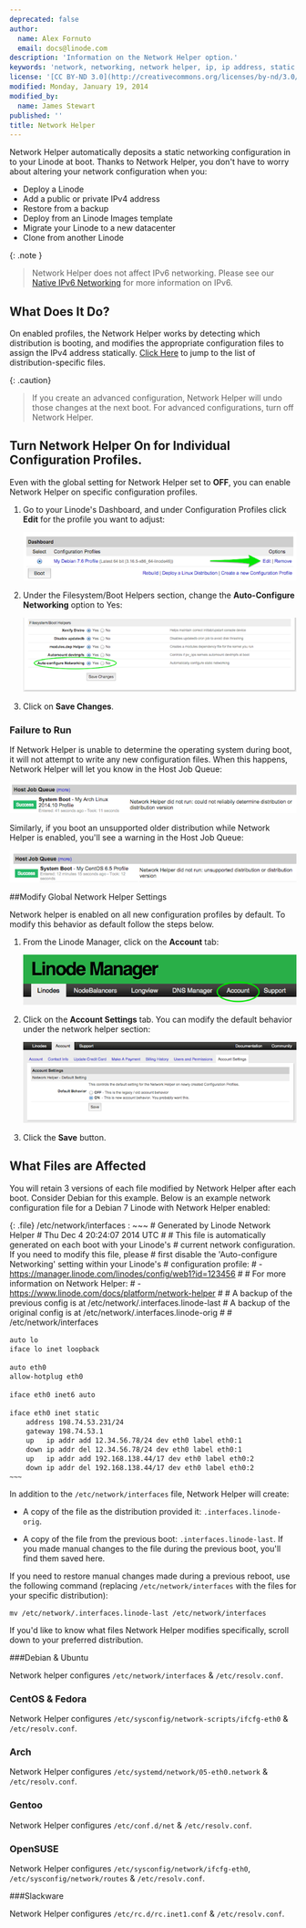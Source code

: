 ```yaml
---
deprecated: false
author:
  name: Alex Fornuto
  email: docs@linode.com
description: 'Information on the Network Helper option.'
keywords: 'network, networking, network helper, ip, ip address, static ip,'
license: '[CC BY-ND 3.0](http://creativecommons.org/licenses/by-nd/3.0/us/)'
modified: Monday, January 19, 2014
modified_by:
  name: James Stewart
published: ''
title: Network Helper
---
```


Network Helper automatically deposits a static networking configuration in to your Linode at boot. Thanks to Network Helper, you don't have to worry about altering your network configuration when you:

 - Deploy a Linode
 - Add a public or private IPv4 address
 - Restore from a backup
 - Deploy from an Linode Images template
 - Migrate your Linode to a new datacenter
 - Clone from another Linode


{: .note }
> Network Helper does not affect IPv6 networking. Please see our [Native IPv6 Networking](/docs/networking/native-ipv6-networking) for more information on IPv6.

## What Does It Do?

On enabled profiles, the Network Helper works by detecting which distribution is booting, and modifies the appropriate configuration files to assign the IPv4 address statically. [Click Here](#what-files-are-affected) to jump to the list of distribution-specific files.

{: .caution}
>If you create an advanced configuration, Network Helper will undo those changes at the next boot. For advanced configurations, turn off Network Helper.

## Turn Network Helper On for Individual Configuration Profiles.

Even with the global setting for Network Helper set to **OFF**, you can enable Network Helper on specific configuration profiles.

1.  Go to your Linode's Dashboard, and under Configuration Profiles click **Edit** for the profile you want to adjust:

    [![The Edit link for a Configuration Profile](/docs/assets/linode-dashboard-hilighted_small.png)](/docs/assets/linode-dashboard-hilighted.png)

2.  Under the Filesystem/Boot Helpers section, change the **Auto-Configure Networking** option to Yes:


    [![The Auto-configure Networking option](/docs/assets/network-helper-hilighted_small.png)](/docs/assets/network-helper-hilighted.png)

3. Click on **Save Changes**.

### Failure to Run

If Network Helper is unable to determine the operating system during boot, it will not attempt to write any new configuration files. When this happens, Network Helper will let you know in the Host Job Queue:

[![Network Helper Failure Message](/docs/assets/network-helper-failure_small.png)](/docs/assets/network-helper-failure.png)

Similarly, if you boot an unsupported older distribution while Network Helper is enabled, you'll see a warning in the Host Job Queue:

[![Network Helper Failure Message](/docs/assets/network-helper-unsupported_small.png)](/docs/assets/network-helper-unsupported.png)

##Modify Global Network Helper Settings

Network helper is enabled on all new configuration profiles by default. To modify this behavior as default follow the steps below.

1.  From the Linode Manager, click on the **Account** tab:

    ![The Account tab in the Linode Manager](/docs/assets/account-tab.png)

2.  Click on the **Account Settings** tab. You can modify the default behavior under the network helper section:

    [![The Network Helper Default Behavior option](/docs/assets/account-settings_small.png)](/docs/assets/account-settings.png)

3. Click the **Save** button.

## What Files are Affected

You will retain 3 versions of each file modified by Network Helper after each boot. Consider Debian for this example. Below is an example network configuration file for a Debian 7 Linode with Network Helper enabled:

{: .file}
/etc/network/interfaces
:   ~~~
    # Generated by Linode Network Helper
    # Thu Dec  4 20:24:07 2014 UTC
    #
    # This file is automatically generated on each boot with your Linode's
    # current network configuration. If you need to modify this file, please
    # first disable the 'Auto-configure Networking' setting within your Linode's
    # configuration profile:
    #  - https://manager.linode.com/linodes/config/web1?id=123456
    #
    # For more information on Network Helper:
    #  - https://www.linode.com/docs/platform/network-helper
    #
    # A backup of the previous config is at /etc/network/.interfaces.linode-last
    # A backup of the original config is at /etc/network/.interfaces.linode-orig
    #
    # /etc/network/interfaces

    auto lo
    iface lo inet loopback

    auto eth0
    allow-hotplug eth0

    iface eth0 inet6 auto

    iface eth0 inet static
        address 198.74.53.231/24
        gateway 198.74.53.1
        up   ip addr add 12.34.56.78/24 dev eth0 label eth0:1
        down ip addr del 12.34.56.78/24 dev eth0 label eth0:1
        up   ip addr add 192.168.138.44/17 dev eth0 label eth0:2
        down ip addr del 192.168.138.44/17 dev eth0 label eth0:2
    ~~~

In addition to the `/etc/network/interfaces` file, Network Helper will create:

- A copy of the file as the distribution provided it: `.interfaces.linode-orig`.

- A copy of the file from the previous boot: `.interfaces.linode-last`. If you made manual changes to the file during the previous boot, you'll find them saved here.

If you need to restore manual changes made during a previous reboot, use the following command (replacing `/etc/network/interfaces` with the files for your specific distribution):

    mv /etc/network/.interfaces.linode-last /etc/network/interfaces

If you'd like to know what files Network Helper modifies specifically, scroll down to your preferred distribution.

###Debian & Ubuntu

Network helper configures `/etc/network/interfaces` & `/etc/resolv.conf`.

### CentOS & Fedora

Network Helper configures `/etc/sysconfig/network-scripts/ifcfg-eth0` & `/etc/resolv.conf`.

### Arch

Network Helper configures `/etc/systemd/network/05-eth0.network` & `/etc/resolv.conf`.

### Gentoo

Network Helper configures `/etc/conf.d/net` & `/etc/resolv.conf`.

### OpenSUSE

Network Helper configures `/etc/sysconfig/network/ifcfg-eth0`, `/etc/sysconfig/network/routes` & `/etc/resolv.conf`.

###Slackware

Network Helper configures `/etc/rc.d/rc.inet1.conf` & `/etc/resolv.conf`.


